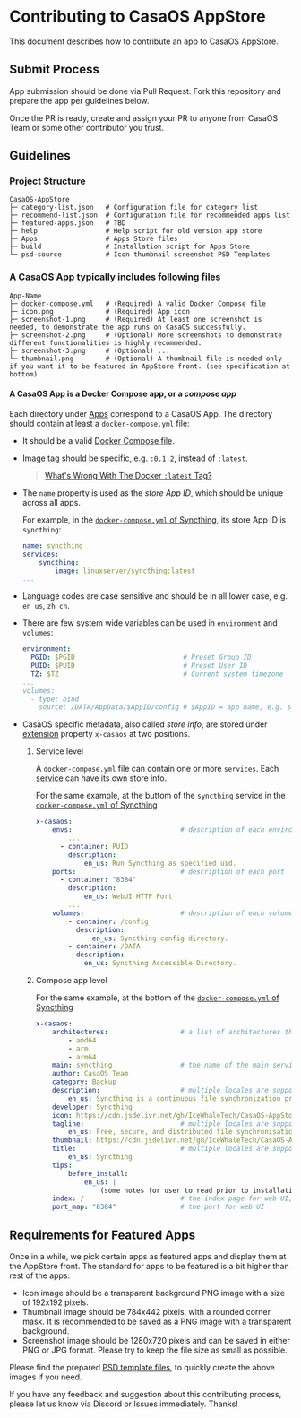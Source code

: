 # Contributing to CasaOS AppStore

This document describes how to contribute an app to CasaOS AppStore.

## Submit Process 

App submission should be done via Pull Request. Fork this repository and prepare the app per guidelines below.

Once the PR is ready, create and assign your PR to anyone from CasaOS Team or some other contributor you trust.

## Guidelines

### Project Structure

```shell
CasaOS-AppStore
├─ category-list.json   # Configuration file for category list
├─ recommend-list.json  # Configuration file for recommended apps list
├─ featured-apps.json   # TBD
├─ help                 # Help script for old version app store
├─ Apps                 # Apps Store files
├─ build                # Installation script for Apps Store
└─ psd-source           # Icon thumbnail screenshot PSD Templates
```

### A CasaOS App typically includes following files

```shell
App-Name
├─ docker-compose.yml   # (Required) A valid Docker Compose file
├─ icon.png             # (Required) App icon
├─ screenshot-1.png     # (Required) At least one screenshot is needed, to demonstrate the app runs on CasaOS successfully.
├─ screenshot-2.png     # (Optional) More screenshots to demonstrate different functionalities is highly recommended.
├─ screenshot-3.png     # (Optional) ...
└─ thumbnail.png        # (Optional) A thumbnail file is needed only if you want it to be featured in AppStore front. (see specification at bottom)
```

#### A CasaOS App is a Docker Compose app, or a *compose app*

Each directory under [Apps](Apps) correspond to a CasaOS App. The directory should contain at least a `docker-compose.yml` file:

- It should be a valid [Docker Compose file](https://docs.docker.com/compose/compose-file/).

- Image tag should be specific, e.g. `:0.1.2`, instead of `:latest`.

  > [What's Wrong With The Docker `:latest` Tag?](https://github.com/IceWhaleTech/CasaOS-AppStore/issues/167)

- The `name` property is used as the *store App ID*, which should be unique across all apps.

    For example, in the [`docker-compose.yml` of Syncthing](Apps/Syncthing/docker-compose.yml#L1), its store App ID is `syncthing`:

    ```yaml
    name: syncthing
    services:
        syncthing:
            image: linuxserver/syncthing:latest
    ...
    ```

- Language codes are case sensitive and should be in all lower case, e.g. `en_us`, `zh_cn`.

- There are few system wide variables can be used in `environment` and `volumes`:

    ```yaml
    environment:
      PGID: $PGID                           # Preset Group ID
      PUID: $PUID                           # Preset User ID
      TZ: $TZ                               # Current system timezone
    ...
    volumes:
      - type: bind
        source: /DATA/AppData/$AppID/config # $AppID = app name, e.g. syncthing
    ```

- CasaOS specific metadata, also called *store info*, are stored under [extension](https://docs.docker.com/compose/compose-file/#extension) property `x-casaos` at two positions.

    1. Service level

        A `docker-compose.yml` file can contain one or more `services`. Each [service](https://docs.docker.com/compose/compose-file/#services-top-level-element) can have its own store info.

        For the same example, at the buttom of the `syncthing` service in the [`docker-compose.yml` of Syncthing](Apps/Syncthing/docker-compose.yml)

        ```yaml
        x-casaos:
            envs:                           # description of each environment variable
                ...
              - container: PUID
                description:
                    en_us: Run Syncthing as specified uid.
            ports:                          # description of each port
              - container: "8384"
                description:
                    en_us: WebUI HTTP Port
                ...
            volumes:                        # description of each volume
                - container: /config
                  description:
                      en_us: Syncthing config directory.
                - container: /DATA
                  description:
                    en_us: Syncthing Accessible Directory.
        ```

    1. Compose app level

        For the same example, at the bottom of the [`docker-compose.yml` of Syncthing](Apps/Syncthing/docker-compose.yml)

        ```yaml
        x-casaos:
            architectures:                  # a list of architectures that the app supports
                - amd64
                - arm
                - arm64
            main: syncthing                 # the name of the main service under `services`
            author: CasaOS Team
            category: Backup
            description:                    # multiple locales are supported
                en_us: Syncthing is a continuous file synchronization program. It synchronizes files between two or more computers in real time, safely protected from prying eyes. Your data is your data alone and you deserve to choose where it is stored, whether it is shared with some third party, and how it's transmitted over the internet.
            developer: Syncthing
            icon: https://cdn.jsdelivr.net/gh/IceWhaleTech/CasaOS-AppStore@main/Apps/Syncthing/icon.png
            tagline:                        # multiple locales are supported
                en_us: Free, secure, and distributed file synchronisation tool.
            thumbnail: https://cdn.jsdelivr.net/gh/IceWhaleTech/CasaOS-AppStore@main/Apps/Jellyfin/thumbnail.jpg
            title:                          # multiple locales are supported
                en_us: Syncthing
            tips:
                before_install:
                    en_us: |
                        (some notes for user to read prior to installation, such as preset `username` and `password` - markdown is supported!)
            index: /                        # the index page for web UI, e.g. index.html
            port_map: "8384"                # the port for web UI
        ```

## Requirements for Featured Apps

Once in a while, we pick certain apps as featured apps and display them at the AppStore front. The standard for apps to be featured is a bit higher than rest of the apps:

- Icon image should be a transparent background PNG image with a size of 192x192 pixels.
- Thumbnail image should be 784x442 pixels, with a rounded corner mask. It is recommended to be saved as a PNG image with a transparent background.
- Screenshot image should be 1280x720 pixels and can be saved in either PNG or JPG format. Please try to keep the file size as small as possible.

Please find the prepared [PSD template files](psd-source), to quickly create the above images if you need.

If you have any feedback and suggestion about this contributing process, please let us know via Discord or Issues immediately. Thanks!
